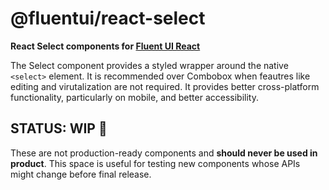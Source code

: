# @fluentui/react-select

**React Select components for [Fluent UI React](https://developer.microsoft.com/en-us/fluentui)**

The Select component provides a styled wrapper around the native `<select>` element. It is recommended over Combobox when feautres like editing and virutalization are not required. It provides better cross-platform functionality, particularly on mobile, and better accessibility.

## STATUS: WIP 🚧

These are not production-ready components and **should never be used in product**. This space is useful for testing new components whose APIs might change before final release.
